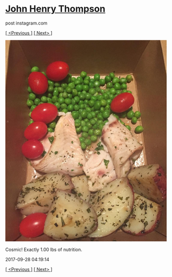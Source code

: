 # [John Henry Thompson](../README.md)
post instagram.com

[[ <Previous ]](2017-09-28-3.md) [[ Next> ]](2017-09-27-1.md)

[![](../media/2017-09-28/Cosmic-Exactly-1-00-lbs-of-nutrition.jpg)](../README.md)

Cosmic! Exactly 1.00 lbs of nutrition.

2017-09-28 04:19:14

[[ <Previous ]](2017-09-28-3.md) [[ Next> ]](2017-09-27-1.md)